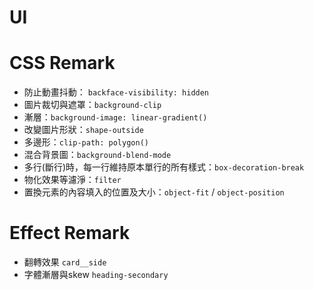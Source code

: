 # UI

# CSS Remark

- 防止動畫抖動： `backface-visibility: hidden`
- 圖片裁切與遮罩：`background-clip`
- 漸層：`background-image: linear-gradient()`
- 改變圖片形狀：`shape-outside`
- 多邊形：`clip-path: polygon()`
- 混合背景圖：`background-blend-mode`
- 多行(斷行)時，每一行維持原本單行的所有樣式：`box-decoration-break`
- 物化效果等濾淨：`filter`
- 置換元素的內容填入的位置及大小：`object-fit` / `object-position`

# Effect Remark
- 翻轉效果 `card__side`
- 字體漸層與skew `heading-secondary`